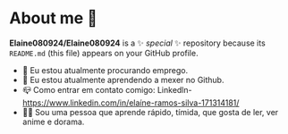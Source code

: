 # About me 👋


**Elaine080924/Elaine080924** is a ✨ _special_ ✨ repository because its `README.md` (this file) appears on your GitHub profile.

- 🔭 Eu estou atualmente procurando emprego.
- 🌱 Eu estou atualmente aprendendo a mexer no Github.
- 📪 Como entrar em contato comigo: Linkedln- https://www.linkedin.com/in/elaíne-ramos-silva-171314181/
- 👩‍💼 Sou uma pessoa que aprende rápido, tímida, que gosta de ler, ver anime e dorama.
